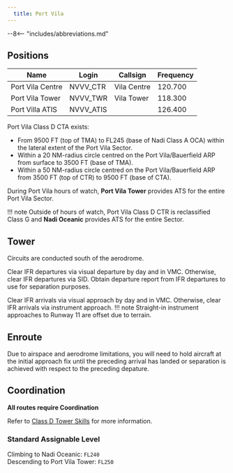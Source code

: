 ```yaml
---
  title: Port Vila
---
```


--8<-- "includes/abbreviations.md"

## Positions

| Name                    | Login     | Callsign         | Frequency |
| ----------------------- | --------- | ---------------- | --------- |
| Port Vila Centre	| NVVV_CTR	| Vila Centre| 	120.700| 
| Port Vila Tower	| NVVV_TWR	| Vila Tower	| 118.300| 
| Port Villa ATIS	| NVVV_ATIS	 	| | 126.400| 


Port Vila Class D CTA exists:  
- From 9500 FT (top of TMA) to FL245 (base of Nadi Class A OCA) within the lateral extent of the Port Vila Sector.  
- Within a 20 NM-radius circle centred on the Port Vila/Bauerfield ARP from surface to 3500 FT (base of TMA).  
- Within a 50 NM-radius circle centred on the Port Vila/Bauerfield ARP from 3500 FT (top of CTR) to 9500 FT (base of CTA).  

During Port Vila hours of watch, **Port Vila Tower** provides ATS for the entire Port Vila Sector. 

!!! note
    Outside of hours of watch, Port Vila Class D CTR is reclassified Class G and **Nadi Oceanic** provides ATS for the entire Sector.  

## Tower

Circuits are conducted south of the aerodrome.  

Clear IFR departures via visual departure by day and in VMC. Otherwise, clear IFR departures via SID.
Obtain departure report from IFR departures to use for separation purposes.

Clear IFR arrivals via visual approach by day and in VMC. Otherwise, clear IFR arrivals via instrument approach.
!!! note 
    Straight-in instrument approaches to Runway 11 are offset due to terrain.

## Enroute

Due to airspace and aerodrome limitations, you will need to hold aircraft at the initial approach fix until the preceding arrival has landed or separation is achieved with respect to the preceding depature.

## Coordination

**All routes require Coordination**

Refer to [Class D Tower Skills](../../controller-skills/classdtwr) for more information.

### Standard Assignable Level
Climbing to Nadi Oceanic: `FL240`  
Descending to Port Vila Tower: `FL250`  